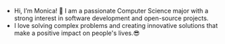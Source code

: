 -  Hi, I’m Monica! 👋
   I am a passionate Computer Science major with a strong interest in software development and open-source projects.
- I love solving complex problems and creating innovative solutions that make a positive impact on people's lives.😎


<!---
Monica12014/Monica12014 is a ✨ special ✨ repository because its `README.md` (this file) appears on your GitHub profile.
You can click the Preview link to take a look at your changes.
--->

